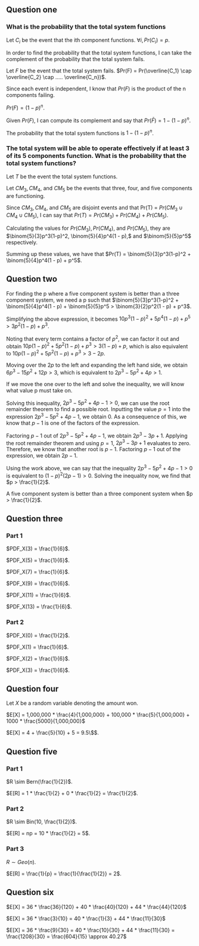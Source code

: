 ## Question one

### What is the probability that the total system functions

Let $C_i$ be the event that the ith component functions. $\forall i, Pr(C_i) = p$.

In order to find the probability that the total system functions, I can take the complement of the probability that
the total system fails.

Let $F$ be the event that the total system fails. $Pr(F) = Pr(\overline{C_1} \cap \overline{C_2} \cap ..... \overline{C_n})$.

Since each event is independent, I know that $Pr(F)$ is the product of the n components failing.

$Pr(F) = (1 - p)^n$.

Given $Pr(F)$, I can compute its complement and say that $Pr(\bar{F}) = 1 - (1 - p)^n$.

The probability that the total system functions is  $1 - (1 - p)^n$.

### The total system will be able to operate effectively if at least 3 of its 5 components function. What is the probability that the total system functions?

Let $T$ be the event the total system functions.

Let $CM_3, CM_4,$ and $CM_5$ be the events that three, four, and five components are functioning.

Since $CM_3, CM_4,$ and $CM_5$ are disjoint events and that Pr(T) = $Pr(CM_3 \cup CM_4 \cup CM_5)$, I can say that
$Pr(T) = Pr(CM_3) + Pr(CM_4) + Pr(CM_5)$.

Calculating the values for $Pr(CM_3), Pr(CM_4)$, and  $Pr(CM_5)$, they are 
$\binom{5}{3}p^3(1-p)^2, \binom{5}{4}p^4(1 - p),$ and $\binom{5}{5}p^5$ respectively.

Summing up these values, we have that $Pr(T) =  \binom{5}{3}p^3(1-p)^2 + \binom{5}{4}p^4(1 - p) + p^5$. 

## Question two

For finding the p where a five component system is better than a three component system, we need a p such that 
$\binom{5}{3}p^3(1-p)^2 + \binom{5}{4}p^4(1 - p) + \binom{5}{5}p^5 > \binom{3}{2}p^2(1 - p) + p^3$. 

Simplifying the above expression, it becomes
$10p^3(1-p)^2 + 5p^4(1 - p) + p^5 > 3p^2(1 - p) + p^3$. 

Noting that every term contains a factor of $p^2$, we can factor it out and obtain
$10p(1-p)^2 + 5p^2(1 - p) + p^3 > 3(1 - p) + p$, which is also equivalent to
$10p(1-p)^2 + 5p^2(1 - p) + p^3 > 3 - 2p$.

Moving over the $2p$ to the left and expanding the left hand side, we obtain
$6p^3 - 15p^2 + 12p > 3$, which is equivalent to
$2p^3 - 5p^2 + 4p > 1$.

If we move the one over to the left and solve the inequality, we will know what value p must take on.

Solving this inequality, $2p^3 - 5p^2 + 4p - 1 > 0$, we can use the root remainder theorem to find a possible 
root. Inputting the value $p = 1$ into the expression $2p^3 - 5p^2 + 4p - 1$, we obtain 0. As a consequence of this,
we know that $p -1$ is one of the factors of the expression.

Factoring $p -1$ out of $2p^3 - 5p^2 + 4p - 1$, we obtain $2p^3 -3p + 1$. Applying the root remainder theorem and 
using $p = 1$,  $2p^3 -3p + 1$ evaluates to zero. Therefore, we know that another root is $p -1$. Factoring $p -1$ 
out of the expression, we obtain $2p - 1$.

Using the work above, we can say that the inequality $2p^3 - 5p^2 + 4p - 1 > 0$ is equivalent to
$(1-p)^2(2p - 1) > 0$. Solving the inequality now, we find that $p > \frac{1}{2}$.

A five component system is better than a three component system when $p > \frac{1}{2}$.

## Question three

### Part 1

$PDF_X(3) = \frac{1}{6}$.

$PDF_X(5) = \frac{1}{6}$.

$PDF_X(7) = \frac{1}{6}$.

$PDF_X(9) = \frac{1}{6}$.

$PDF_X(11) = \frac{1}{6}$.

$PDF_X(13) = \frac{1}{6}$.

### Part 2

$PDF_X(0) = \frac{1}{2}$.

$PDF_X(1) = \frac{1}{6}$.

$PDF_X(2) = \frac{1}{6}$.

$PDF_X(3) = \frac{1}{6}$.

## Question four

Let $X$ be a random variable denoting the amount won.

$E[X] = 1,000,000 * \frac{4}{1,000,000} + 100,000 * \frac{5}{1,000,000} + 1000 * \frac{5000}{1,000,000}$

$E[X] = 4 + \frac{5}{10} + 5 = 9.5\$$.

## Question five 

### Part 1
$R \sim Bern(\frac{1}{2})$.

$E[R] = 1 * \frac{1}{2} + 0 * \frac{1}{2} = \frac{1}{2}$.

### Part 2

$R \sim Bin(10, \frac{1}{2})$.

$E[R] = np = 10 * \frac{1}{2} = 5$.

### Part 3
$R \sim Geo(n)$.

$E[R] = \frac{1}{p} = \frac{1}{\frac{1}{2}} = 2$.

## Question six

$E[X] = 36 * \frac{36}{120} + 40 * \frac{40}{120} + 44 * \frac{44}{120}$

$E[X] = 36 * \frac{3}{10} = 40 * \frac{1}{3} + 44 * \frac{11}{30}$

$E[X] = 36 * \frac{9}{30} = 40 * \frac{10}{30} + 44 * \frac{11}{30} = \frac{1208}{30} = \frac{604}{15} \approx 40.27$



